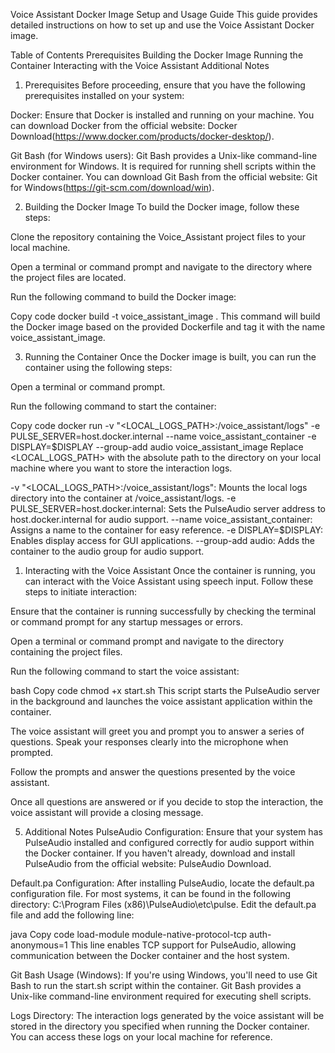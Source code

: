 Voice Assistant Docker Image Setup and Usage Guide
This guide provides detailed instructions on how to set up and use the Voice Assistant Docker image.

Table of Contents
Prerequisites
Building the Docker Image
Running the Container
Interacting with the Voice Assistant
Additional Notes
1. Prerequisites <a name="prerequisites"></a>
Before proceeding, ensure that you have the following prerequisites installed on your system:

Docker: Ensure that Docker is installed and running on your machine. You can download Docker from the official website: Docker Download(https://www.docker.com/products/docker-desktop/).

Git Bash (for Windows users): Git Bash provides a Unix-like command-line environment for Windows. It is required for running shell scripts within the Docker container. You can download Git Bash from the official website: Git for Windows(https://git-scm.com/download/win).

2. Building the Docker Image <a name="building-the-docker-image"></a>
To build the Docker image, follow these steps:

Clone the repository containing the Voice_Assistant project files to your local machine.

Open a terminal or command prompt and navigate to the directory where the project files are located.

Run the following command to build the Docker image:

Copy code
docker build -t voice_assistant_image .
This command will build the Docker image based on the provided Dockerfile and tag it with the name voice_assistant_image.

3. Running the Container <a name="running-the-container"></a>
Once the Docker image is built, you can run the container using the following steps:

Open a terminal or command prompt.

Run the following command to start the container:

Copy code
docker run -v "<LOCAL_LOGS_PATH>:/voice_assistant/logs" -e PULSE_SERVER=host.docker.internal --name voice_assistant_container -e DISPLAY=$DISPLAY --group-add audio voice_assistant_image
Replace <LOCAL_LOGS_PATH> with the absolute path to the directory on your local machine where you want to store the interaction logs.

-v "<LOCAL_LOGS_PATH>:/voice_assistant/logs": Mounts the local logs directory into the container at /voice_assistant/logs.
-e PULSE_SERVER=host.docker.internal: Sets the PulseAudio server address to host.docker.internal for audio support.
--name voice_assistant_container: Assigns a name to the container for easy reference.
-e DISPLAY=$DISPLAY: Enables display access for GUI applications.
--group-add audio: Adds the container to the audio group for audio support.

1. Interacting with the Voice Assistant <a name="interacting-with-the-voice-assistant"></a>
Once the container is running, you can interact with the Voice Assistant using speech input. Follow these steps to initiate interaction:

Ensure that the container is running successfully by checking the terminal or command prompt for any startup messages or errors.

Open a terminal or command prompt and navigate to the directory containing the project files.

Run the following command to start the voice assistant:

bash
Copy code
chmod +x start.sh
This script starts the PulseAudio server in the background and launches the voice assistant application within the container.

The voice assistant will greet you and prompt you to answer a series of questions. Speak your responses clearly into the microphone when prompted.

Follow the prompts and answer the questions presented by the voice assistant.

Once all questions are answered or if you decide to stop the interaction, the voice assistant will provide a closing message.

5. Additional Notes <a name="additional-notes"></a>
PulseAudio Configuration: Ensure that your system has PulseAudio installed and configured correctly for audio support within the Docker container. If you haven't already, download and install PulseAudio from the official website: PulseAudio Download.

Default.pa Configuration: After installing PulseAudio, locate the default.pa configuration file. For most systems, it can be found in the following directory: C:\Program Files (x86)\PulseAudio\etc\pulse. Edit the default.pa file and add the following line:

java
Copy code
load-module module-native-protocol-tcp auth-anonymous=1
This line enables TCP support for PulseAudio, allowing communication between the Docker container and the host system.

Git Bash Usage (Windows): If you're using Windows, you'll need to use Git Bash to run the start.sh script within the container. Git Bash provides a Unix-like command-line environment required for executing shell scripts.

Logs Directory: The interaction logs generated by the voice assistant will be stored in the directory you specified when running the Docker container. You can access these logs on your local machine for reference.

